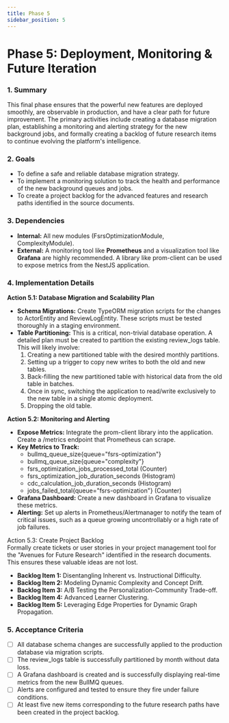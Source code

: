 ```yaml
---
title: Phase 5
sidebar_position: 5
---
```


# **Phase 5: Deployment, Monitoring & Future Iteration**

### **1\. Summary**

This final phase ensures that the powerful new features are deployed smoothly, are observable in production, and have a clear path for future improvement. The primary activities include creating a database migration plan, establishing a monitoring and alerting strategy for the new background jobs, and formally creating a backlog of future research items to continue evolving the platform's intelligence.

### **2\. Goals**

* To define a safe and reliable database migration strategy.  
* To implement a monitoring solution to track the health and performance of the new background queues and jobs.  
* To create a project backlog for the advanced features and research paths identified in the source documents.

### **3\. Dependencies**

* **Internal:** All new modules (FsrsOptimizationModule, ComplexityModule).  
* **External:** A monitoring tool like **Prometheus** and a visualization tool like **Grafana** are highly recommended. A library like prom-client can be used to expose metrics from the NestJS application.

### **4\. Implementation Details**

**Action 5.1: Database Migration and Scalability Plan**

* **Schema Migrations:** Create TypeORM migration scripts for the changes to ActorEntity and ReviewLogEntity. These scripts must be tested thoroughly in a staging environment.  
* **Table Partitioning:** This is a critical, non-trivial database operation. A detailed plan must be created to partition the existing review_logs table. This will likely involve:  
  1. Creating a new partitioned table with the desired monthly partitions.  
  2. Setting up a trigger to copy new writes to both the old and new tables.  
  3. Back-filling the new partitioned table with historical data from the old table in batches.  
  4. Once in sync, switching the application to read/write exclusively to the new table in a single atomic deployment.  
  5. Dropping the old table.

**Action 5.2: Monitoring and Alerting**

* **Expose Metrics:** Integrate the prom-client library into the application. Create a /metrics endpoint that Prometheus can scrape.  
* **Key Metrics to Track:**  
  * bullmq_queue_size{queue="fsrs-optimization"}  
  * bullmq_queue_size{queue="complexity"}  
  * fsrs_optimization_jobs_processed_total (Counter)  
  * fsrs_optimization_job_duration_seconds (Histogram)  
  * cdc_calculation_job_duration_seconds (Histogram)  
  * jobs_failed_total{queue="fsrs-optimization"} (Counter)  
* **Grafana Dashboard:** Create a new dashboard in Grafana to visualize these metrics.  
* **Alerting:** Set up alerts in Prometheus/Alertmanager to notify the team of critical issues, such as a queue growing uncontrollably or a high rate of job failures.

Action 5.3: Create Project Backlog  
Formally create tickets or user stories in your project management tool for the "Avenues for Future Research" identified in the research documents. This ensures these valuable ideas are not lost.

* **Backlog Item 1:** Disentangling Inherent vs. Instructional Difficulty.  
* **Backlog Item 2:** Modeling Dynamic Complexity and Concept Drift.  
* **Backlog Item 3:** A/B Testing the Personalization-Community Trade-off.  
* **Backlog Item 4:** Advanced Learner Clustering.  
* **Backlog Item 5:** Leveraging Edge Properties for Dynamic Graph Propagation.

### **5\. Acceptance Criteria**

* [ ] All database schema changes are successfully applied to the production database via migration scripts.  
* [ ] The review_logs table is successfully partitioned by month without data loss.  
* [ ] A Grafana dashboard is created and is successfully displaying real-time metrics from the new BullMQ queues.  
* [ ] Alerts are configured and tested to ensure they fire under failure conditions.  
* [ ] At least five new items corresponding to the future research paths have been created in the project backlog.